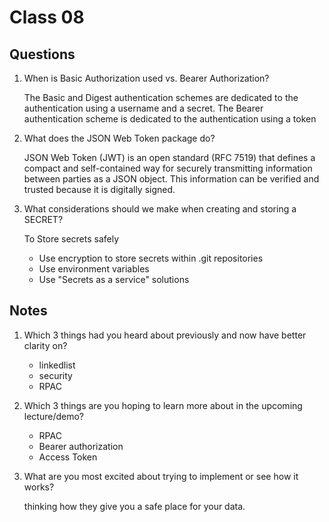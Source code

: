 # Class 08

## Questions
1. When is Basic Authorization used vs. Bearer Authorization?

    The Basic and Digest authentication schemes are dedicated to the authentication using a username and a secret. The Bearer authentication scheme is dedicated to the authentication using a token
1. What does the JSON Web Token package do?

    JSON Web Token (JWT) is an open standard (RFC 7519) that defines a compact and self-contained way for securely transmitting information between parties as a JSON object. This information can be verified and trusted because it is digitally signed.
1. What considerations should we make when creating and storing a SECRET?

    To Store secrets safely
    * Use encryption to store secrets within .git repositories
    * Use environment variables
    * Use "Secrets as a service" solutions




## Notes
1. Which 3 things had you heard about previously and now have better clarity on?
    * linkedlist
    * security
    * RPAC
1. Which 3 things are you hoping to learn more about in the upcoming lecture/demo?
    * RPAC
    * Bearer authorization
    * Access Token
1. What are you most excited about trying to implement or see how it works?

    thinking how they give you a safe place for your data.